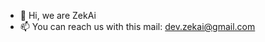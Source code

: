 - 👋 Hi, we are ZekAi
- 📫 You can reach us with this mail: dev.zekai@gmail.com

<!---
dev-zekai/dev-zekai is a ✨ special ✨ repository because its `README.md` (this file) appears on your GitHub profile.
You can click the Preview link to take a look at your changes.
--->
